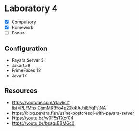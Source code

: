 # Laboratory 4

* [x] Compulsory
* [x] Homework
* [ ] Bonus

## Configuration
* Payara Server 5
* Jakarta 8 
* PrimeFaces 12
* Java 17

## Resources
* https://youtube.com/playlist?list=PLFMhxiCgmMR9Yo4p20k4lAJniEYqPsjNA
* https://blog.payara.fish/using-postgresql-with-payara-server
* https://youtu.be/w0F5sTXcfC4
* https://youtu.be/bsagsEBMGc0
